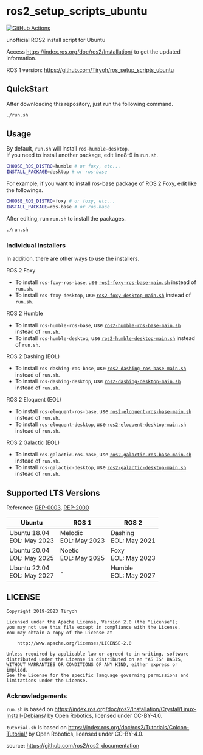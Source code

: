 # ros2_setup_scripts_ubuntu

[![GitHub Actions](https://github.com/Tiryoh/ros2_setup_scripts_ubuntu/workflows/ROS2%20install%20test/badge.svg)](https://github.com/Tiryoh/ros2_setup_scripts_ubuntu/actions/workflows/main.yml?query=workflow%3A%22ROS2+install+test%22)

unofficial ROS2 install script for Ubuntu

Access https://index.ros.org/doc/ros2/Installation/ to get the updated information.

ROS 1 version: https://github.com/Tiryoh/ros_setup_scripts_ubuntu

## QuickStart

After downloading this repository, just run the following command.

```sh
./run.sh
```

## Usage

By default, `run.sh` will install `ros-humble-desktop`.   
If you need to install another package, edit line8-9 in `run.sh`.

```sh
CHOOSE_ROS_DISTRO=humble # or foxy, etc...
INSTALL_PACKAGE=desktop # or ros-base
```

For example, if you want to install ros-base package of ROS 2 Foxy,
edit like the followings.

```sh
CHOOSE_ROS_DISTRO=foxy # or foxy, etc...
INSTALL_PACKAGE=ros-base # or ros-base
```

After editing, run `run.sh` to install the packages.

```sh
./run.sh
```

### Individual installers

In addition, there are other ways to use the installers.

ROS 2 Foxy

* To install `ros-foxy-ros-base`, use [`ros2-foxy-ros-base-main.sh`](./ros2-foxy-ros-base-main.sh) instead of `run.sh`.
* To install `ros-foxy-desktop`, use [`ros2-foxy-desktop-main.sh`](./ros2-foxy-desktop-main.sh) instead of `run.sh`.

ROS 2 Humble

* To install `ros-humble-ros-base`, use [`ros2-humble-ros-base-main.sh`](./ros2-humble-ros-base-main.sh) instead of `run.sh`.
* To install `ros-humble-desktop`, use [`ros2-humble-desktop-main.sh`](./ros2-humble-desktop-main.sh) instead of `run.sh`.

ROS 2 Dashing (EOL)

* To install `ros-dashing-ros-base`, use [`ros2-dashing-ros-base-main.sh`](./ros2-dashing-ros-base-main.sh) instead of `run.sh`.
* To install `ros-dashing-desktop`, use [`ros2-dashing-desktop-main.sh`](./ros2-dashing-desktop-main.sh) instead of `run.sh`.

ROS 2 Eloquent (EOL)

* To install `ros-eloquent-ros-base`, use [`ros2-eloquent-ros-base-main.sh`](./ros2-eloquent-ros-base-main.sh) instead of `run.sh`.
* To install `ros-eloquent-desktop`, use [`ros2-eloquent-desktop-main.sh`](./ros2-eloquent-desktop-main.sh) instead of `run.sh`.

ROS 2 Galactic (EOL)

* To install `ros-galactic-ros-base`, use [`ros2-galactic-ros-base-main.sh`](./ros2-galactic-ros-base-main.sh) instead of `run.sh`.
* To install `ros-galactic-desktop`, use [`ros2-galactic-desktop-main.sh`](./ros2-galactic-desktop-main.sh) instead of `run.sh`.

## Supported LTS Versions

Reference: [REP-0003](https://ros.org/reps/rep-0003.html), [REP-2000](https://ros.org/reps/rep-2000.html)

| Ubuntu | ROS 1 | ROS 2 |
| ------ | ----- | ----- |
| Ubuntu 18.04<br>EOL: May 2023 | Melodic<br>EOL: May 2023 | Dashing<br>EOL: May 2021 |
| Ubuntu 20.04<br>EOL: May 2025 | Noetic<br>EOL: May 2025 | Foxy<br>EOL: May 2023 |
| Ubuntu 22.04<br>EOL: May 2027 | - | Humble<br>EOL: May 2027 |


## LICENSE

```
Copyright 2019-2023 Tiryoh

Licensed under the Apache License, Version 2.0 (the "License");
you may not use this file except in compliance with the License.
You may obtain a copy of the License at

    http://www.apache.org/licenses/LICENSE-2.0

Unless required by applicable law or agreed to in writing, software
distributed under the License is distributed on an "AS IS" BASIS,
WITHOUT WARRANTIES OR CONDITIONS OF ANY KIND, either express or implied.
See the License for the specific language governing permissions and
limitations under the License.
```

### Acknowledgements

`run.sh` is based on https://index.ros.org/doc/ros2/Installation/Crystal/Linux-Install-Debians/
by Open Robotics, licensed under CC-BY-4.0.  

`tutorial.sh` is based on https://index.ros.org/doc/ros2/Tutorials/Colcon-Tutorial/
by Open Robotics, licensed under CC-BY-4.0.  

source: https://github.com/ros2/ros2_documentation

